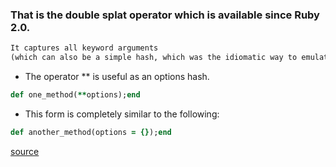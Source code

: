 ### That is the double splat operator which is available since Ruby 2.0.

```html
It captures all keyword arguments
(which can also be a simple hash, which was the idiomatic way to emulate keyword arguments before they became part of the Ruby language)
```

- The operator ** is useful as an options hash.

```ruby
def one_method(**options);end
```

- This form is completely similar to the following:

```ruby
def another_method(options = {});end
```


[source](https://jetrockets.com/blog/ruby-double-splat-operator-cheatsheet)
